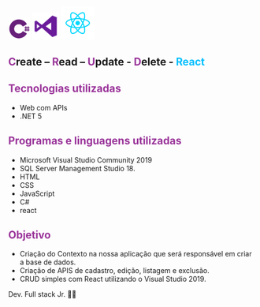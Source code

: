 <img src="README.assets/104821885-bf32b780-581d-11eb-8ad3-0644152be964.png" alt="27260-1" style="zoom:20%;" />           <img src="README.assets/104821822-54817c00-581d-11eb-96ed-65160f342648.png" alt="visual-studio" style="zoom:12%;" />       <img src="README.assets/104821891-ca85e300-581d-11eb-8cc1-510abcec180e.png" alt="images" style="zoom:30%;" />

 

## <span style="color:#993399">C</span>reate – <span style="color:#993399">R</span>ead – <span style="color:#993399">U</span>pdate - <span style="color:#993399">D</span>elete - <span style="color:#00BFFF">React</span>

## <span style="color:#993399">Tecnologias utilizadas</span>

* Web com APIs
* .NET 5

## <span style="color:#993399">Programas e linguagens utilizadas</span>

* Microsoft Visual Studio Community 2019
* SQL Server Management Studio 18.
* HTML
* CSS
* JavaScript
* C#
* react

## <span style="color:#993399"> Objetivo</span>

* Criação do Contexto na nossa aplicação que será responsável em criar a base de dados.
* Criação de APIS de cadastro, edição, listagem e exclusão.
* CRUD simples com React utilizando o Visual Studio 2019.



  

 Dev. Full stack Jr. :running_man:
